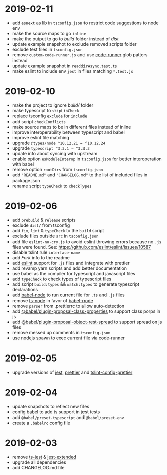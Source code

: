 # 2019-02-11

- add `esnext` as lib in `tsconfig.json` to restrict code suggestions to node env
- make the source maps to go `inline`
- make the output to go to _build_ folder instead of _dist_
- update example snapshot to exclude removed scripts folder
- exclude test files in `tsconfig.json`
- remove `custom-code-runner.js` and use [code-runner] glob patters instead
- update example snapshot in `readdirAsync.test.ts`
- make eslint to include env `jest` in files matching `*.test.js`

[code-runner]: https://marketplace.visualstudio.com/items?itemName=formulahendry.code-runner

# 2019-02-10

- make the project to ignore _build/_ folder
- make typescript to `skipLibCheck`
- replace tsconfig `exclude` for `include`
- add script `checkConflicts`
- make source maps to be in different files instead of inline
- improve interoperability between typescript and babel
- improve eslint file matching
- upgrade `@types/node ^10.12.21 → ^10.12.24`
- upgrade `typescript ^3.3.1 → ^3.3.3`
- update info about syncing with upstream
- enable option `esModuleInterop` in `tsconfig.json` for better interoperation
  with babel
- remove option `rootDirs` from `tsconfig.json`
- add `"README.md"` and `"CHANGELOG.md"` to the list of included files in
  package.json
- rename script `typeCheck` to `checkTypes`

# 2019-02-06

- add `prebuild` & `release` scripts
- exclude `dist/` from tsconfig
- add `fix`, `lint` & `typeCheck` to the `build` script
- exclude files outside `src` in `tsconfig.json`
- add file `eslint-no-cry.js` to avoid eslint throwing errors because no `.js`
  files were found. See: https://github.com/eslint/eslint/issues/10587
- disable tslint rule `interface-name`
- add _Fork_ info to the readme
- add [eslint] support for `.js` files and integrate with prettier
- add revamp yarn scripts and add better documentation
- use babel as the compiler for typescript and javascript files
- add `typeCheck` to check types of typescript files
- add script `build:types` && `watch:types` to generate typescript declarations
- add [babel-node] to run current file for `.ts` and `.js` files
- remove [ts-node] in favor of [babel-node]
- remove `parser` from .prettierrc to allow auto-detection
- add [@babel/plugin-proposal-class-properties] to support class porps in js
- add [@babel/plugin-proposal-object-rest-spread] to support spread on js files
- remove messed up comments in `tsconfig.json`
- use nodejs spawn to exec current file via code-runner

[eslint]: https://eslint.org/

# 2019-02-05

- upgrade versions of [jest], [prettier] and [tslint-config-prettier]

# 2019-02-04

- update snapshots to reflect new files
- config babel to add ts support in jest tests
- add `@babel/preset-typescript` and `@babel/preset-env`
- create a `.babelrc` config file

# 2019-02-03

- remove [ts-jest] & [jest-extended]
- upgrade all dependencies
- add CHANGELOG.md file

[ts-jest]: https://github.com/kulshekhar/ts-jest
[jest-extended]: https://github.com/jest-community/jest-extended
[jest]: https://jestjs.io/
[prettier]: https://prettier.io/
[tslint-config-prettier]: https://github.com/prettier/tslint-config-prettier
[ts-node]: https://github.com/TypeStrong/ts-node
[babel-node]: https://babeljs.io/docs/en/babel-node
[@babel/plugin-proposal-class-properties]: https://babeljs.io/docs/en/next/babel-plugin-proposal-class-properties.html
[@babel/plugin-proposal-object-rest-spread]: https://babeljs.io/docs/en/babel-plugin-proposal-object-rest-spread
